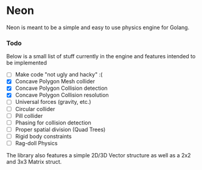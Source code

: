 # Neon

Neon is meant to be a simple and easy to use physics engine for Golang.

### Todo

Below is a small list of stuff currently in the engine and features intended to be implemented
 - [ ] Make code "not ugly and hacky" :( 
 - [x] Concave Polygon Mesh collider
 - [x] Concave Polygon Collision detection
 - [x] Concave Polygon Collision resolution
 - [ ] Universal forces (gravity, etc.)
 - [ ] Circular collider
 - [ ] Pill collider
 - [ ] Phasing for collision detection
 - [ ] Proper spatial division (Quad Trees)
 - [ ] Rigid body constraints
 - [ ] Rag-doll Physics
 
 The library also features a simple 2D/3D Vector structure as well as a 2x2 and 3x3 Matrix struct.
